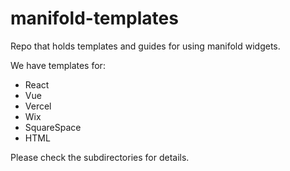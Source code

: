 # manifold-templates

Repo that holds templates and guides for using manifold widgets.

We have templates for:
* React
* Vue
* Vercel
* Wix
* SquareSpace
* HTML

Please check the subdirectories for details.